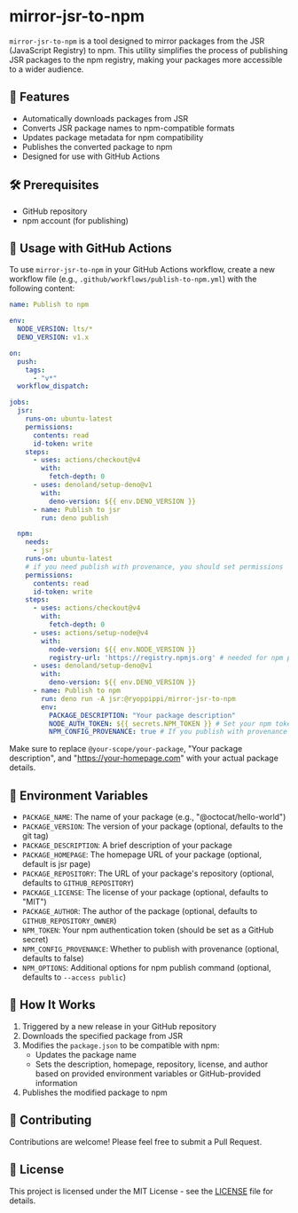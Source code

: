 # mirror-jsr-to-npm

`mirror-jsr-to-npm` is a tool designed to mirror packages from the JSR (JavaScript Registry) to npm. This utility simplifies the process of publishing JSR packages to the npm registry, making your packages more accessible to a wider audience.

## 🌟 Features

- Automatically downloads packages from JSR
- Converts JSR package names to npm-compatible formats
- Updates package metadata for npm compatibility
- Publishes the converted package to npm
- Designed for use with GitHub Actions

## 🛠️ Prerequisites

- GitHub repository
- npm account (for publishing)

## 🚀 Usage with GitHub Actions

To use `mirror-jsr-to-npm` in your GitHub Actions workflow, create a new workflow file (e.g., `.github/workflows/publish-to-npm.yml`) with the following content:

```yaml
name: Publish to npm

env:
  NODE_VERSION: lts/*
  DENO_VERSION: v1.x

on:
  push:
    tags:
      - "v*"
  workflow_dispatch:

jobs:
  jsr:
    runs-on: ubuntu-latest
    permissions:
      contents: read
      id-token: write
    steps:
      - uses: actions/checkout@v4
        with:
          fetch-depth: 0
      - uses: denoland/setup-deno@v1
        with:
          deno-version: ${{ env.DENO_VERSION }}
      - name: Publish to jsr
        run: deno publish

  npm:
    needs: 
      - jsr
    runs-on: ubuntu-latest
    # if you need publish with provenance, you should set permissions
    permissions:
      contents: read
      id-token: write
    steps:
      - uses: actions/checkout@v4
        with:
          fetch-depth: 0
      - uses: actions/setup-node@v4
        with:
          node-version: ${{ env.NODE_VERSION }}
          registry-url: 'https://registry.npmjs.org' # needed for npm publish
      - uses: denoland/setup-deno@v1
        with:
          deno-version: ${{ env.DENO_VERSION }}
      - name: Publish to npm
        run: deno run -A jsr:@ryoppippi/mirror-jsr-to-npm
        env:
          PACKAGE_DESCRIPTION: "Your package description"
          NODE_AUTH_TOKEN: ${{ secrets.NPM_TOKEN }} # Set your npm token as a GitHub secret
          NPM_CONFIG_PROVENANCE: true # If you publish with provenance
```

Make sure to replace `@your-scope/your-package`, "Your package description", and "https://your-homepage.com" with your actual package details.

## 🔑 Environment Variables

- `PACKAGE_NAME`: The name of your package (e.g., "@octocat/hello-world")
- `PACKAGE_VERSION`: The version of your package (optional, defaults to the git tag)
- `PACKAGE_DESCRIPTION`: A brief description of your package
- `PACKAGE_HOMEPAGE`: The homepage URL of your package (optional, default is jsr page)
- `PACKAGE_REPOSITORY`: The URL of your package's repository (optional, defaults to `GITHUB_REPOSITORY`)
- `PACKAGE_LICENSE`: The license of your package (optional, defaults to "MIT")
- `PACKAGE_AUTHOR`: The author of the package (optional, defaults to `GITHUB_REPOSITORY_OWNER`)
- `NPM_TOKEN`: Your npm authentication token (should be set as a GitHub secret)
- `NPM_CONFIG_PROVENANCE`: Whether to publish with provenance (optional, defaults to false)
- `NPM_OPTIONS`: Additional options for npm publish command (optional, defaults to `--access public`)

## 🔧 How It Works

1. Triggered by a new release in your GitHub repository
2. Downloads the specified package from JSR
3. Modifies the `package.json` to be compatible with npm:
   - Updates the package name
   - Sets the description, homepage, repository, license, and author based on provided environment variables or GitHub-provided information
4. Publishes the modified package to npm

## 🤝 Contributing

Contributions are welcome! Please feel free to submit a Pull Request.

## 📄 License

This project is licensed under the MIT License - see the [LICENSE](LICENSE) file for details.
